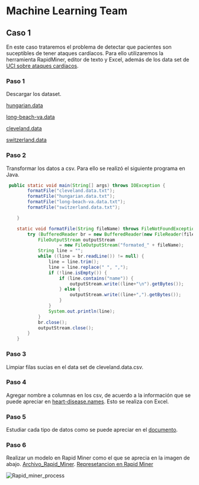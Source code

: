 # Machine Learning Team


## Caso 1 

En este caso trataremos el problema de detectar que pacientes son suceptibles de tener ataques cardíacos. Para ello utilizaremos la herramienta RapidMiner, editor de texto y Excel, además de los data set de [UCI sobre ataques cardíacos](http://archive.ics.uci.edu/ml/datasets/heart+Disease).

### Paso 1
Descargar los dataset.

[hungarian.data](http://archive.ics.uci.edu/ml/machine-learning-databases/heart-disease/hungarian.data)

[long-beach-va.data](http://archive.ics.uci.edu/ml/machine-learning-databases/heart-disease/long-beach-va.data)

[cleveland.data](http://archive.ics.uci.edu/ml/machine-learning-databases/heart-disease/cleveland.data)

[switzerland.data](http://archive.ics.uci.edu/ml/machine-learning-databases/heart-disease/switzerland.data)

### Paso 2
Transformar los datos a csv. Para ello se realizó el siguiente programa en Java.

```java
 public static void main(String[] args) throws IOException {
        formatFile("cleveland.data.txt");
        formatFile("hungarian.data.txt");
        formatFile("long-beach-va.data.txt");
        formatFile("switzerland.data.txt");

    }

    static void formatFile(String fileName) throws FileNotFoundException, IOException {
        try (BufferedReader br = new BufferedReader(new FileReader(fileName))) {
            FileOutputStream outputStream
                    = new FileOutputStream("formated_" + fileName);
            String line = "";
            while ((line = br.readLine()) != null) {
                line = line.trim();
                line = line.replace(" ", ",");
                if (!line.isEmpty()) {
                    if (line.contains("name")) {
                        outputStream.write((line+"\n").getBytes());
                    } else {
                        outputStream.write((line+",").getBytes());
                    }
                }
                System.out.println(line);
            }
            br.close();
            outputStream.close();
        }
    }

```

### Paso 3
Limpiar filas sucias en el data set de cleveland.data.csv.

### Paso 4
Agregar nombre a columnas en los csv, de acuerdo a la información que se puede apreciar en [heart-disease.names](http://archive.ics.uci.edu/ml/machine-learning-databases/heart-disease/heart-disease.names).
Esto se realiza con Excel.

### Paso 5
Estudiar cada tipo de datos como se puede apreciar en el [documento](https://github.com/juanpale/teamMachineLearning/blob/master/Ana%CC%81lisis%20Previo%20de%20datos.pdf). 

### Paso 6
Realizar un modelo en Rapid Miner como el que se aprecia en la imagen de abajo.
[Archivo_Rapid_Miner](https://github.com/juanpale/teamMachineLearning/blob/master/portfolio1.rmp).
[Represetancion en Rapid Miner](https://github.com/juanpale/teamMachineLearning/blob/master/Portfolio1Final.zip)


![Rapid_miner_process](https://raw.githubusercontent.com/juanpale/teamMachineLearning/master/Caso1.png)
